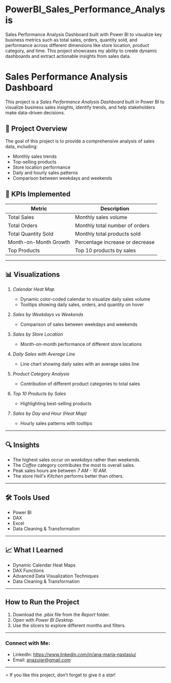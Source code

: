 # PowerBI_Sales_Performance_Analysis
Sales Performance Analysis Dashboard built with Power BI to visualize key business metrics such as total sales, orders, quantity sold, and performance across different dimensions like store location, product category, and time. This project showcases my ability to create dynamic dashboards and extract actionable insights from sales data.
# Sales Performance Analysis Dashboard
This project is a *Sales Performance Analysis Dashboard* built in Power BI to visualize business sales insights, identify trends, and help stakeholders make data-driven decisions.

## 📌 Project Overview
The goal of this project is to provide a comprehensive analysis of sales data, including:
- Monthly sales trends
- Top-selling products
- Store location performance
- Daily and hourly sales patterns
- Comparison between weekdays and weekends

## 🔑 KPIs Implemented
| Metric                    | Description                              |
|----------------------------|------------------------------------------|
| Total Sales               | Monthly sales volume |
| Total Orders             | Monthly total number of orders |
| Total Quantity Sold       | Monthly total products sold |
| Month-on-Month Growth     | Percentage increase or decrease |
| Top Products              | Top 10 products by sales |
---

## 📊 Visualizations
1. *Calendar Heat Map*  
   - Dynamic color-coded calendar to visualize daily sales volume  
   - Tooltips showing daily sales, orders, and quantity on hover  

2. *Sales by Weekdays vs Weekends*  
   - Comparison of sales between weekdays and weekends  

3. *Sales by Store Location*  
   - Month-on-month performance of different store locations  

4. *Daily Sales with Average Line*  
   - Line chart showing daily sales with an average sales line  

5. *Product Category Analysis*  
   - Contribution of different product categories to total sales  

6. *Top 10 Products by Sales*  
   - Highlighting best-selling products  

7. *Sales by Day and Hour (Heat Map)*  
   - Hourly sales patterns with tooltips  
---

## 🔍 Insights
- The highest sales occur on *weekdays* rather than weekends.
- The *Coffee* category contributes the most to overall sales.
- Peak sales hours are between *7 AM - 10 AM*.
- The store *Hell's Kitchen* performs better than others.

---

## 🛠 Tools Used
- Power BI
- DAX
- Excel
- Data Cleaning & Transformation

---

## 📈 What I Learned
- Dynamic Calendar Heat Maps
- DAX Functions
- Advanced Data Visualization Techniques
- Data Cleaning & Transformation

---

## How to Run the Project
1. Download the *.pbix* file from the *Report* folder.
2. Open with *Power BI Desktop*.
3. Use the slicers to explore different months and filters.
---

### Connect with Me:
- LinkedIn: https://www.linkedin.com/in/ana-maria-nastasiu/
- Email: anazujar@gmail.com
---

⭐ If you like this project, don't forget to give it a *star*!



